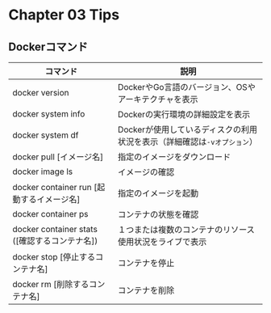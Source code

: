 # Chapter 03 Tips

## Dockerコマンド

|コマンド|説明|
|---|---|
|docker version|DockerやGo言語のバージョン、OSやアーキテクチャを表示|
|docker system info|Dockerの実行環境の詳細設定を表示|
|docker system df|Dockerが使用しているディスクの利用状況を表示（詳細確認は`-vオプション`）|
|docker pull [イメージ名]|指定のイメージをダウンロード|
|docker image ls|イメージの確認|
|docker container run [起動するイメージ名]|指定のイメージを起動|
|docker container ps|コンテナの状態を確認|
|docker container stats ([確認するコンテナ名])|１つまたは複数のコンテナのリソース使用状況をライブで表示|
|docker stop [停止するコンテナ名]|コンテナを停止|
|docker rm [削除するコンテナ名]|コンテナを削除|
